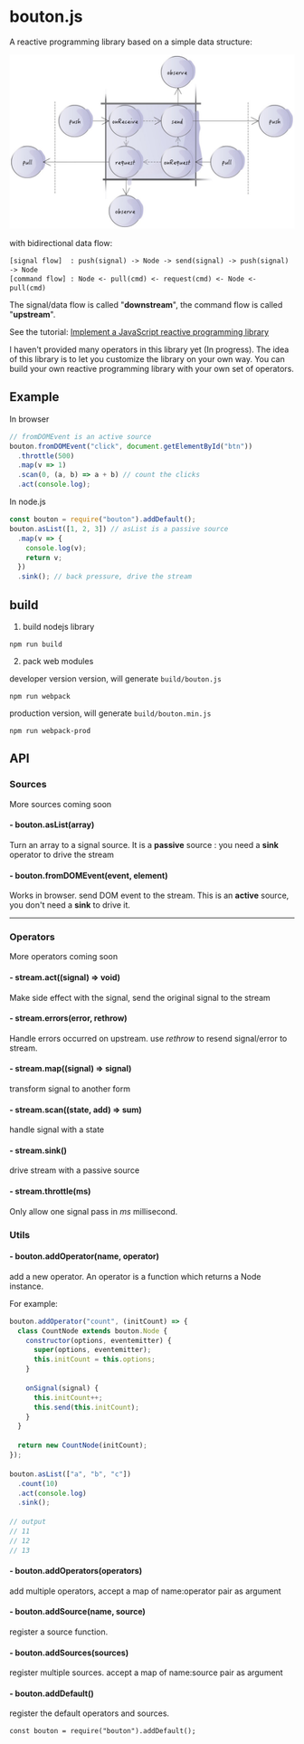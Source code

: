 # bouton.js

A reactive programming library based on a simple data  structure:

![bouton.js](https://raw.githubusercontent.com/bhou/bouton.js/master/bouton.jpg)

with bidirectional data flow:
```
[signal flow]  : push(signal) -> Node -> send(signal) -> push(signal) -> Node
[command flow] : Node <- pull(cmd) <- request(cmd) <- Node <- pull(cmd)
```

The signal/data flow is called "**downstream**", the command flow is called "**upstream**".

See the tutorial: [Implement a JavaScript reactive programming library](http://blog.bohou.fr/2016/07/03/a-reactive-programming-library-implementation-part-1/)

I haven't provided many operators in this library yet (In progress). The idea of this library is to let you customize the library on your own way. You can build your own reactive programming library with your own set of operators.

## Example

In browser
```JavaScript
// fromDOMEvent is an active source
bouton.fromDOMEvent("click", document.getElementById("btn"))
  .throttle(500)
  .map(v => 1)
  .scan(0, (a, b) => a + b) // count the clicks
  .act(console.log);
```

In node.js
```JavaScript
const bouton = require("bouton").addDefault();
bouton.asList([1, 2, 3]) // asList is a passive source
  .map(v => {
    console.log(v);
    return v;
  })
  .sink(); // back pressure, drive the stream
```

## build

1. build nodejs library
```
npm run build
```
2. pack web modules

developer version version, will generate `build/bouton.js`
```
npm run webpack
```

production version, will generate `build/bouton.min.js`
```
npm run webpack-prod
```

## API

### Sources
More sources coming soon

#### - bouton.asList(array)

Turn an array to a signal source. It is a **passive** source : you need a **sink** operator to drive the stream

#### - bouton.fromDOMEvent(event, element)

Works in browser. send DOM event to the stream. This is an **active** source, you don't need a **sink** to drive it.

----
### Operators

More operators coming soon

#### - stream.act((signal) => void)
Make side effect with the signal, send the original signal to the stream

#### - stream.errors(error, rethrow)
Handle errors occurred on upstream. use *rethrow* to resend signal/error to stream.

#### - stream.map((signal) => signal)
transform signal to another form

#### - stream.scan((state, add) => sum)
handle signal with a state

#### - stream.sink()
drive stream with a passive source

#### - stream.throttle(ms)
Only allow one signal pass in *ms* millisecond.

### Utils

#### - bouton.addOperator(name, operator)

add a new operator. An operator is a function which returns a Node instance.

For example:

```JavaScript
bouton.addOperator("count", (initCount) => {
  class CountNode extends bouton.Node {
    constructor(options, eventemitter) {
      super(options, eventemitter);
      this.initCount = this.options;
    }

    onSignal(signal) {
      this.initCount++;
      this.send(this.initCount);
    }
  }

  return new CountNode(initCount);
});

bouton.asList(["a", "b", "c"])
  .count(10)
  .act(console.log)
  .sink();

// output
// 11
// 12
// 13
```

#### - bouton.addOperators(operators)

add multiple operators, accept a map of name:operator pair as argument

#### - bouton.addSource(name, source)

register a source function.

#### - bouton.addSources(sources)

register multiple sources. accept a map of name:source pair as argument

#### - bouton.addDefault()

register the default operators and sources.

```
const bouton = require("bouton").addDefault();
```
